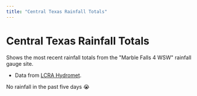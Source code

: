 ```yaml
---
title: "Central Texas Rainfall Totals"
---
```


<link rel="stylesheet" type="text/css" href="/css/rainfall-totals.css">
<script src="/js/rainfall-totals.js"></script>

<div id="app">
  <div class="container">
    <div class="row">
      <div class="col-lg-12 text-center">
        <h1 class="mt-5">Central Texas Rainfall Totals</h1>
        <p class="lead">Shows the most recent rainfall totals from the "Marble Falls 4 WSW" rainfall gauge site.</p>
        <ul class="list-unstyled">
          <li>Data from <a href="https://hydromet.lcra.org/">LCRA Hydromet</a>.</li>
        </ul>
        <div class="alert alert-warning text-center" role="alert" class="mx-auto" v-if="five_day_total === 0">
          No rainfall in the past five days 😭
        </div>
        <div id="chart" style="width: 60vw; height: 60vh;"></div>
      </div>
    </div>
  </div>
</div>
